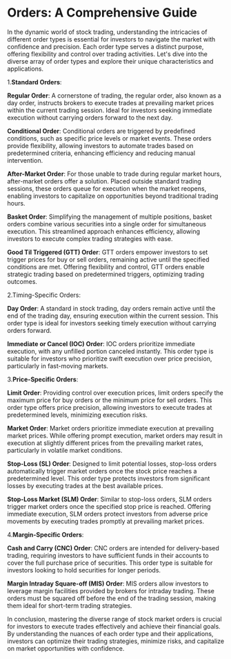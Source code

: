 # Orders: A Comprehensive Guide

In the dynamic world of stock trading, understanding the intricacies of different order types is essential for investors to navigate the market with confidence and precision. Each order type serves a distinct purpose, offering flexibility and control over trading activities. Let's dive into the diverse array of order types and explore their unique characteristics and applications.


1.__Standard Orders__:

**Regular Order**: A cornerstone of trading, the regular order, also known as a day order, instructs brokers to execute trades at prevailing market prices within the current trading session. Ideal for investors seeking immediate execution without carrying orders forward to the next day.

**Conditional Order**: Conditional orders are triggered by predefined conditions, such as specific price levels or market events. These orders provide flexibility, allowing investors to automate trades based on predetermined criteria, enhancing efficiency and reducing manual intervention.

**After-Market Order**: For those unable to trade during regular market hours, after-market orders offer a solution. Placed outside standard trading sessions, these orders queue for execution when the market reopens, enabling investors to capitalize on opportunities beyond traditional trading hours.

**Basket Order**: Simplifying the management of multiple positions, basket orders combine various securities into a single order for simultaneous execution. This streamlined approach enhances efficiency, allowing investors to execute complex trading strategies with ease.

**Good Til Triggered (GTT) Order**: GTT orders empower investors to set trigger prices for buy or sell orders, remaining active until the specified conditions are met. Offering flexibility and control, GTT orders enable strategic trading based on predetermined triggers, optimizing trading outcomes.

2.Timing-Specific Orders:

**Day Order**: A standard in stock trading, day orders remain active until the end of the trading day, ensuring execution within the current session. This order type is ideal for investors seeking timely execution without carrying orders forward.

**Immediate or Cancel (IOC) Order**: IOC orders prioritize immediate execution, with any unfilled portion canceled instantly. This order type is suitable for investors who prioritize swift execution over price precision, particularly in fast-moving markets.

3.**Price-Specific Orders**:

**Limit Order**: Providing control over execution prices, limit orders specify the maximum price for buy orders or the minimum price for sell orders. This order type offers price precision, allowing investors to execute trades at predetermined levels, minimizing execution risks.

**Market Order**: Market orders prioritize immediate execution at prevailing market prices. While offering prompt execution, market orders may result in execution at slightly different prices from the prevailing market rates, particularly in volatile market conditions.

**Stop-Loss (SL) Order**: Designed to limit potential losses, stop-loss orders automatically trigger market orders once the stock price reaches a predetermined level. This order type protects investors from significant losses by executing trades at the best available prices.

**Stop-Loss Market (SLM) Order**: Similar to stop-loss orders, SLM orders trigger market orders once the specified stop price is reached. Offering immediate execution, SLM orders protect investors from adverse price movements by executing trades promptly at prevailing market prices.

4.**Margin-Specific Orders**:

**Cash and Carry (CNC) Order**: CNC orders are intended for delivery-based trading, requiring investors to have sufficient funds in their accounts to cover the full purchase price of securities. This order type is suitable for investors looking to hold securities for longer periods.

**Margin Intraday Square-off (MIS) Order**: MIS orders allow investors to leverage margin facilities provided by brokers for intraday trading. These orders must be squared off before the end of the trading session, making them ideal for short-term trading strategies.

In conclusion, mastering the diverse range of stock market orders is crucial for investors to execute trades effectively and achieve their financial goals. By understanding the nuances of each order type and their applications, investors can optimize their trading strategies, minimize risks, and capitalize on market opportunities with confidence.





